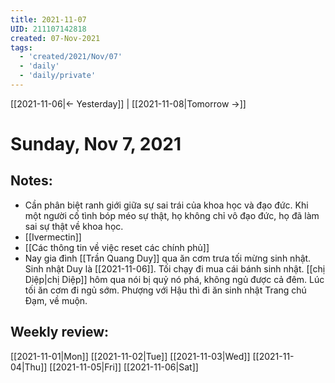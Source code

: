 ```yaml
---
title: 2021-11-07
UID: 211107142818
created: 07-Nov-2021
tags:
  - 'created/2021/Nov/07'
  - 'daily'
  - 'daily/private'
---
```

[[2021-11-06|<- Yesterday]] | [[2021-11-08|Tomorrow ->]]
# Sunday, Nov 7, 2021

## Notes:
- Cần phân biệt ranh giới giữa sự sai trái của khoa học và đạo đức. Khi một người cố tình bóp méo sự thật, họ không chỉ vô đạo đức, họ đã làm sai sự thật về khoa học.
- [[Ivermectin]]
- [[Các thông tin về việc reset các chính phủ]]
- Nay gia đình [[Trần Quang Duy]] qua ăn cơm trưa tối mừng sinh nhật. Sinh nhật Duy là [[2021-11-06]]. Tối chạy đi mua cái bánh sinh nhật. [[chị Diệp|chị Diệp]] hôm qua nói bị quỷ nó phá, không ngủ được cả đêm. Lúc tối ăn cơm đi ngủ sớm. Phượng với Hậu thì đi ăn sinh nhật Trang chú Đạm, về muộn.

## Weekly review:
[[2021-11-01|Mon]]
[[2021-11-02|Tue]]
[[2021-11-03|Wed]]
[[2021-11-04|Thu]]
[[2021-11-05|Fri]]
[[2021-11-06|Sat]]
